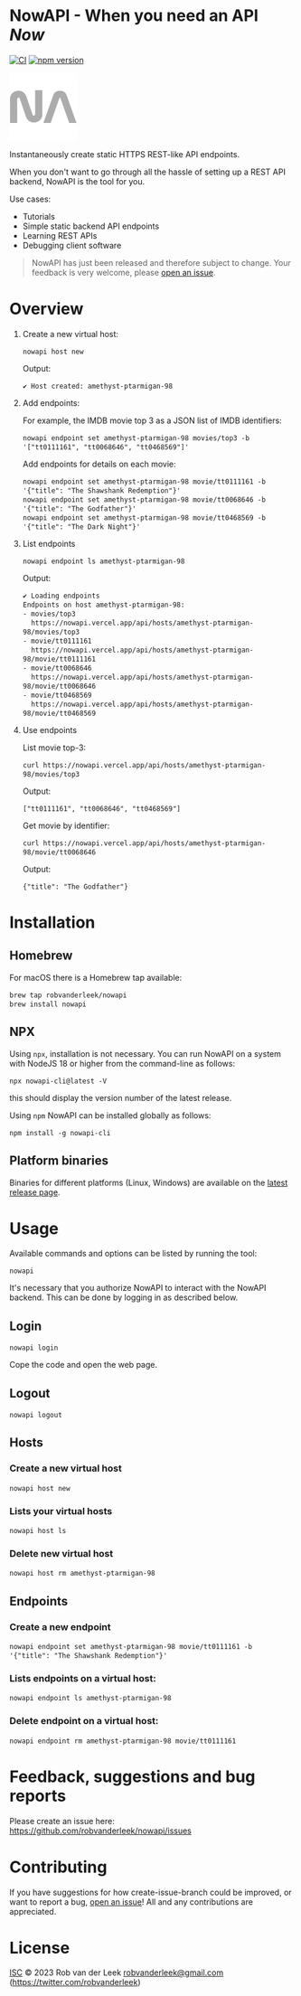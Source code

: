 # NowAPI - When you need an API _Now_

[![CI](https://github.com/robvanderleek/nowapi/actions/workflows/ci.yml/badge.svg)](https://github.com/robvanderleek/nowapi/actions/workflows/ci.yml)
[![npm version](https://badge.fury.io/js/nowapi-cli.svg)](https://badge.fury.io/js/nowapi-cli)

![Logo](https://raw.githubusercontent.com/robvanderleek/nowapi/main/docs/nowapi-logo.png?raw=true)

Instantaneously create static HTTPS REST-like API endpoints.

When you don't want to go through all the hassle of setting up a REST API
backend, NowAPI is the tool for you.

Use cases:
- Tutorials
- Simple static backend API endpoints
- Learning REST APIs
- Debugging client software

> NowAPI has just been released and therefore subject to change.
> Your feedback is very welcome, please [open an issue](https://github.com/robvanderleek/nowapi/issues/new).

# Overview

1. Create a new virtual host:

    ```shell
    nowapi host new
    ```

    Output:

    ```shell
    ✔ Host created: amethyst-ptarmigan-98
    ```

2. Add endpoints:

    For example, the IMDB movie top 3 as a JSON list of IMDB identifiers:

    ```shell
    nowapi endpoint set amethyst-ptarmigan-98 movies/top3 -b '["tt0111161", "tt0068646", "tt0468569"]'
    ```

    Add endpoints for details on each movie:

    ```shell
    nowapi endpoint set amethyst-ptarmigan-98 movie/tt0111161 -b '{"title": "The Shawshank Redemption"}'
    nowapi endpoint set amethyst-ptarmigan-98 movie/tt0068646 -b '{"title": "The Godfather"}'
    nowapi endpoint set amethyst-ptarmigan-98 movie/tt0468569 -b '{"title": "The Dark Night"}'
    ```
    
3. List endpoints
    
   ```shell
   nowapi endpoint ls amethyst-ptarmigan-98
   ```
    
   Output:

   ```shell
   ✔ Loading endpoints
   Endpoints on host amethyst-ptarmigan-98:
   - movies/top3
     https://nowapi.vercel.app/api/hosts/amethyst-ptarmigan-98/movies/top3
   - movie/tt0111161
     https://nowapi.vercel.app/api/hosts/amethyst-ptarmigan-98/movie/tt0111161
   - movie/tt0068646
     https://nowapi.vercel.app/api/hosts/amethyst-ptarmigan-98/movie/tt0068646
   - movie/tt0468569
     https://nowapi.vercel.app/api/hosts/amethyst-ptarmigan-98/movie/tt0468569
   ```

4. Use endpoints

    List movie top-3:
 
    ```shell
    curl https://nowapi.vercel.app/api/hosts/amethyst-ptarmigan-98/movies/top3
    ```
    
    Output:

    ```shell
    ["tt0111161", "tt0068646", "tt0468569"]
    ```

    Get movie by identifier:
 
    ```shell
    curl https://nowapi.vercel.app/api/hosts/amethyst-ptarmigan-98/movie/tt0068646
    ```
   
    Output:
 
    ```shell
    {"title": "The Godfather"}
    ``` 

# Installation

## Homebrew

For macOS there is a Homebrew tap available: 

```shell
brew tap robvanderleek/nowapi
brew install nowapi
```

## NPX

Using `npx`, installation is not necessary. You can run NowAPI on a system with
NodeJS 18 or higher from the command-line as follows:

```shell
npx nowapi-cli@latest -V
```

this should display the version number of the latest release.

Using `npm` NowAPI can be installed globally as follows:

```shell
npm install -g nowapi-cli
```

## Platform binaries

Binaries for different platforms (Linux, Windows) are available on the [latest
release page](https://github.com/robvanderleek/nowapi/releases/latest).

# Usage

Available commands and options can be listed by running the tool:

```
nowapi
```

It's necessary that you authorize NowAPI to interact with the NowAPI backend. This can be done by logging in as described below.

## Login

```shell
nowapi login
```

Cope the code and open the web page.

## Logout

```shell
nowapi logout
```

## Hosts

### Create a new virtual host

```shell
nowapi host new
```

### Lists your virtual hosts

```shell
nowapi host ls
```

### Delete new virtual host

```shell
nowapi host rm amethyst-ptarmigan-98
```

## Endpoints

### Create a new endpoint

```shell
nowapi endpoint set amethyst-ptarmigan-98 movie/tt0111161 -b '{"title": "The Shawshank Redemption"}'
```

### Lists endpoints on a virtual host:

```shell
nowapi endpoint ls amethyst-ptarmigan-98
```

### Delete endpoint on a virtual host:

```shell
nowapi endpoint rm amethyst-ptarmigan-98 movie/tt0111161
```

# Feedback, suggestions and bug reports

Please create an issue here:
https://github.com/robvanderleek/nowapi/issues

# Contributing

If you have suggestions for how create-issue-branch could be improved, or want
to report a bug, [open an
issue](https://github.com/robvanderleek/nowapi/issues)! All and
any contributions are appreciated.

# License

[ISC](LICENSE) © 2023 Rob van der Leek <robvanderleek@gmail.com>
(https://twitter.com/robvanderleek)
